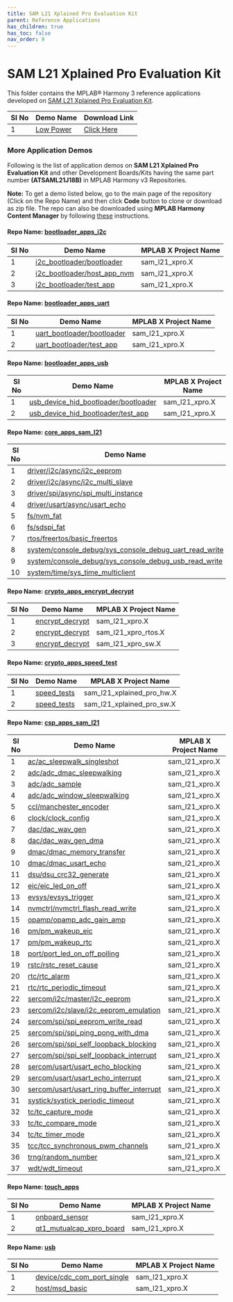 ```yaml
---
title: SAM L21 Xplained Pro Evaluation Kit
parent: Reference Applications
has_children: true
has_toc: false
nav_order: 9
---
```

# SAM L21 Xplained Pro Evaluation Kit

This folder contains the MPLAB® Harmony 3 reference applications developed on [SAM L21 Xplained Pro Evaluation Kit](https://www.microchip.com/developmenttools/ProductDetails/atsaml21-xpro-b).   

|SI No| Demo Name | Download Link |
| --- | --- | -- |
| 1 | [Low Power](./saml21_low_power/readme.md) | [Click Here](https://github.com/MicrochipTech/MPLAB-Harmony-Reference-Apps/releases/latest/download/saml21_low_power.zip) |

### More Application Demos

Following is the list of application demos on **SAM L21 Xplained Pro Evaluation Kit** and other Development Boards/Kits having the same part number **(ATSAML21J18B)** in MPLAB Harmony v3 Repositories.

**Note:** To get a demo listed below, go to the main page of the repository (Click on the Repo Name) and then click **Code** button to clone or download as zip file. The repo can also be downloaded using **MPLAB Harmony Content Manager** by following [these](https://microchip-mplab-harmony.github.io/contentmanager/) instructions.  







[comment]:#ListStart



#### Repo Name: [bootloader_apps_i2c](https://github.com/Microchip-MPLAB-Harmony/bootloader_apps_i2c)

|SI No| Demo Name | MPLAB X Project Name | 
| --- | --- | --- |
| 1 | [i2c_bootloader/bootloader](https://github.com/Microchip-MPLAB-Harmony/bootloader_apps_i2c/tree/master/apps/i2c_bootloader/bootloader) | sam_l21_xpro.X |
| 2 | [i2c_bootloader/host_app_nvm](https://github.com/Microchip-MPLAB-Harmony/bootloader_apps_i2c/tree/master/apps/i2c_bootloader/host_app_nvm) | sam_l21_xpro.X |
| 3 | [i2c_bootloader/test_app](https://github.com/Microchip-MPLAB-Harmony/bootloader_apps_i2c/tree/master/apps/i2c_bootloader/test_app) | sam_l21_xpro.X |


#### Repo Name: [bootloader_apps_uart](https://github.com/Microchip-MPLAB-Harmony/bootloader_apps_uart)

|SI No| Demo Name | MPLAB X Project Name | 
| --- | --- | --- |
| 1 | [uart_bootloader/bootloader](https://github.com/Microchip-MPLAB-Harmony/bootloader_apps_uart/tree/master/apps/uart_bootloader/bootloader) | sam_l21_xpro.X |
| 2 | [uart_bootloader/test_app](https://github.com/Microchip-MPLAB-Harmony/bootloader_apps_uart/tree/master/apps/uart_bootloader/test_app) | sam_l21_xpro.X |


#### Repo Name: [bootloader_apps_usb](https://github.com/Microchip-MPLAB-Harmony/bootloader_apps_usb)

|SI No| Demo Name | MPLAB X Project Name | 
| --- | --- | --- |
| 1 | [usb_device_hid_bootloader/bootloader](https://github.com/Microchip-MPLAB-Harmony/bootloader_apps_usb/tree/master/apps/usb_device_hid_bootloader/bootloader) | sam_l21_xpro.X |
| 2 | [usb_device_hid_bootloader/test_app](https://github.com/Microchip-MPLAB-Harmony/bootloader_apps_usb/tree/master/apps/usb_device_hid_bootloader/test_app) | sam_l21_xpro.X |


#### Repo Name: [core_apps_sam_l21](https://github.com/Microchip-MPLAB-Harmony/core_apps_sam_l21)

|SI No| Demo Name | MPLAB X Project Name | 
| --- | --- | --- |
| 1 | [driver/i2c/async/i2c_eeprom](https://github.com/Microchip-MPLAB-Harmony/core_apps_sam_l21/tree/master/apps/driver/i2c/async/i2c_eeprom) | sam_l21_xpro.X |
| 2 | [driver/i2c/async/i2c_multi_slave](https://github.com/Microchip-MPLAB-Harmony/core_apps_sam_l21/tree/master/apps/driver/i2c/async/i2c_multi_slave) | sam_l21_xpro.X |
| 3 | [driver/spi/async/spi_multi_instance](https://github.com/Microchip-MPLAB-Harmony/core_apps_sam_l21/tree/master/apps/driver/spi/async/spi_multi_instance) | sam_l21_xpro.X |
| 4 | [driver/usart/async/usart_echo](https://github.com/Microchip-MPLAB-Harmony/core_apps_sam_l21/tree/master/apps/driver/usart/async/usart_echo) | sam_l21_xpro.X |
| 5 | [fs/nvm_fat](https://github.com/Microchip-MPLAB-Harmony/core_apps_sam_l21/tree/master/apps/fs/nvm_fat) | sam_l21_xpro.X |
| 6 | [fs/sdspi_fat](https://github.com/Microchip-MPLAB-Harmony/core_apps_sam_l21/tree/master/apps/fs/sdspi_fat) | sam_l21_xpro_freertos.X |
| 7 | [rtos/freertos/basic_freertos](https://github.com/Microchip-MPLAB-Harmony/core_apps_sam_l21/tree/master/apps/rtos/freertos/basic_freertos) | sam_l21_xpro.X |
| 8 | [system/console_debug/sys_console_debug_uart_read_write](https://github.com/Microchip-MPLAB-Harmony/core_apps_sam_l21/tree/master/apps/system/console_debug/sys_console_debug_uart_read_write) | sam_l21_xpro.X |
| 9 | [system/console_debug/sys_console_debug_usb_read_write](https://github.com/Microchip-MPLAB-Harmony/core_apps_sam_l21/tree/master/apps/system/console_debug/sys_console_debug_usb_read_write) | sam_l21_xpro.X |
| 10 | [system/time/sys_time_multiclient](https://github.com/Microchip-MPLAB-Harmony/core_apps_sam_l21/tree/master/apps/system/time/sys_time_multiclient) | sam_l21_xpro.X |


#### Repo Name: [crypto_apps_encrypt_decrypt](https://github.com/Microchip-MPLAB-Harmony/crypto_apps_encrypt_decrypt)

|SI No| Demo Name | MPLAB X Project Name | 
| --- | --- | --- |
| 1 | [encrypt_decrypt](https://github.com/Microchip-MPLAB-Harmony/crypto_apps_encrypt_decrypt/tree/master/apps/encrypt_decrypt) | sam_l21_xpro.X |
| 2 | [encrypt_decrypt](https://github.com/Microchip-MPLAB-Harmony/crypto_apps_encrypt_decrypt/tree/master/apps/encrypt_decrypt) | sam_l21_xpro_rtos.X |
| 3 | [encrypt_decrypt](https://github.com/Microchip-MPLAB-Harmony/crypto_apps_encrypt_decrypt/tree/master/apps/encrypt_decrypt) | sam_l21_xpro_sw.X |


#### Repo Name: [crypto_apps_speed_test](https://github.com/Microchip-MPLAB-Harmony/crypto_apps_speed_test)

|SI No| Demo Name | MPLAB X Project Name | 
| --- | --- | --- |
| 1 | [speed_tests](https://github.com/Microchip-MPLAB-Harmony/crypto_apps_speed_test/tree/master/apps/speed_tests) | sam_l21_xplained_pro_hw.X |
| 2 | [speed_tests](https://github.com/Microchip-MPLAB-Harmony/crypto_apps_speed_test/tree/master/apps/speed_tests) | sam_l21_xplained_pro_sw.X |


#### Repo Name: [csp_apps_sam_l21](https://github.com/Microchip-MPLAB-Harmony/csp_apps_sam_l21)

|SI No| Demo Name | MPLAB X Project Name | 
| --- | --- | --- |
| 1 | [ac/ac_sleepwalk_singleshot](https://github.com/Microchip-MPLAB-Harmony/csp_apps_sam_l21/tree/master/apps/ac/ac_sleepwalk_singleshot) | sam_l21_xpro.X |
| 2 | [adc/adc_dmac_sleepwalking](https://github.com/Microchip-MPLAB-Harmony/csp_apps_sam_l21/tree/master/apps/adc/adc_dmac_sleepwalking) | sam_l21_xpro.X |
| 3 | [adc/adc_sample](https://github.com/Microchip-MPLAB-Harmony/csp_apps_sam_l21/tree/master/apps/adc/adc_sample) | sam_l21_xpro.X |
| 4 | [adc/adc_window_sleepwalking](https://github.com/Microchip-MPLAB-Harmony/csp_apps_sam_l21/tree/master/apps/adc/adc_window_sleepwalking) | sam_l21_xpro.X |
| 5 | [ccl/manchester_encoder](https://github.com/Microchip-MPLAB-Harmony/csp_apps_sam_l21/tree/master/apps/ccl/manchester_encoder) | sam_l21_xpro.X |
| 6 | [clock/clock_config](https://github.com/Microchip-MPLAB-Harmony/csp_apps_sam_l21/tree/master/apps/clock/clock_config) | sam_l21_xpro.X |
| 7 | [dac/dac_wav_gen](https://github.com/Microchip-MPLAB-Harmony/csp_apps_sam_l21/tree/master/apps/dac/dac_wav_gen) | sam_l21_xpro.X |
| 8 | [dac/dac_wav_gen_dma](https://github.com/Microchip-MPLAB-Harmony/csp_apps_sam_l21/tree/master/apps/dac/dac_wav_gen_dma) | sam_l21_xpro.X |
| 9 | [dmac/dmac_memory_transfer](https://github.com/Microchip-MPLAB-Harmony/csp_apps_sam_l21/tree/master/apps/dmac/dmac_memory_transfer) | sam_l21_xpro.X |
| 10 | [dmac/dmac_usart_echo](https://github.com/Microchip-MPLAB-Harmony/csp_apps_sam_l21/tree/master/apps/dmac/dmac_usart_echo) | sam_l21_xpro.X |
| 11 | [dsu/dsu_crc32_generate](https://github.com/Microchip-MPLAB-Harmony/csp_apps_sam_l21/tree/master/apps/dsu/dsu_crc32_generate) | sam_l21_xpro.X |
| 12 | [eic/eic_led_on_off](https://github.com/Microchip-MPLAB-Harmony/csp_apps_sam_l21/tree/master/apps/eic/eic_led_on_off) | sam_l21_xpro.X |
| 13 | [evsys/evsys_trigger](https://github.com/Microchip-MPLAB-Harmony/csp_apps_sam_l21/tree/master/apps/evsys/evsys_trigger) | sam_l21_xpro.X |
| 14 | [nvmctrl/nvmctrl_flash_read_write](https://github.com/Microchip-MPLAB-Harmony/csp_apps_sam_l21/tree/master/apps/nvmctrl/nvmctrl_flash_read_write) | sam_l21_xpro.X |
| 15 | [opamp/opamp_adc_gain_amp](https://github.com/Microchip-MPLAB-Harmony/csp_apps_sam_l21/tree/master/apps/opamp/opamp_adc_gain_amp) | sam_l21_xpro.X |
| 16 | [pm/pm_wakeup_eic](https://github.com/Microchip-MPLAB-Harmony/csp_apps_sam_l21/tree/master/apps/pm/pm_wakeup_eic) | sam_l21_xpro.X |
| 17 | [pm/pm_wakeup_rtc](https://github.com/Microchip-MPLAB-Harmony/csp_apps_sam_l21/tree/master/apps/pm/pm_wakeup_rtc) | sam_l21_xpro.X |
| 18 | [port/port_led_on_off_polling](https://github.com/Microchip-MPLAB-Harmony/csp_apps_sam_l21/tree/master/apps/port/port_led_on_off_polling) | sam_l21_xpro.X |
| 19 | [rstc/rstc_reset_cause](https://github.com/Microchip-MPLAB-Harmony/csp_apps_sam_l21/tree/master/apps/rstc/rstc_reset_cause) | sam_l21_xpro.X |
| 20 | [rtc/rtc_alarm](https://github.com/Microchip-MPLAB-Harmony/csp_apps_sam_l21/tree/master/apps/rtc/rtc_alarm) | sam_l21_xpro.X |
| 21 | [rtc/rtc_periodic_timeout](https://github.com/Microchip-MPLAB-Harmony/csp_apps_sam_l21/tree/master/apps/rtc/rtc_periodic_timeout) | sam_l21_xpro.X |
| 22 | [sercom/i2c/master/i2c_eeprom](https://github.com/Microchip-MPLAB-Harmony/csp_apps_sam_l21/tree/master/apps/sercom/i2c/master/i2c_eeprom) | sam_l21_xpro.X |
| 23 | [sercom/i2c/slave/i2c_eeprom_emulation](https://github.com/Microchip-MPLAB-Harmony/csp_apps_sam_l21/tree/master/apps/sercom/i2c/slave/i2c_eeprom_emulation) | sam_l21_xpro.X |
| 24 | [sercom/spi/spi_eeprom_write_read](https://github.com/Microchip-MPLAB-Harmony/csp_apps_sam_l21/tree/master/apps/sercom/spi/spi_eeprom_write_read) | sam_l21_xpro.X |
| 25 | [sercom/spi/spi_ping_pong_with_dma](https://github.com/Microchip-MPLAB-Harmony/csp_apps_sam_l21/tree/master/apps/sercom/spi/spi_ping_pong_with_dma) | sam_l21_xpro.X |
| 26 | [sercom/spi/spi_self_loopback_blocking](https://github.com/Microchip-MPLAB-Harmony/csp_apps_sam_l21/tree/master/apps/sercom/spi/spi_self_loopback_blocking) | sam_l21_xpro.X |
| 27 | [sercom/spi/spi_self_loopback_interrupt](https://github.com/Microchip-MPLAB-Harmony/csp_apps_sam_l21/tree/master/apps/sercom/spi/spi_self_loopback_interrupt) | sam_l21_xpro.X |
| 28 | [sercom/usart/usart_echo_blocking](https://github.com/Microchip-MPLAB-Harmony/csp_apps_sam_l21/tree/master/apps/sercom/usart/usart_echo_blocking) | sam_l21_xpro.X |
| 29 | [sercom/usart/usart_echo_interrupt](https://github.com/Microchip-MPLAB-Harmony/csp_apps_sam_l21/tree/master/apps/sercom/usart/usart_echo_interrupt) | sam_l21_xpro.X |
| 30 | [sercom/usart/usart_ring_buffer_interrupt](https://github.com/Microchip-MPLAB-Harmony/csp_apps_sam_l21/tree/master/apps/sercom/usart/usart_ring_buffer_interrupt) | sam_l21_xpro.X |
| 31 | [systick/systick_periodic_timeout](https://github.com/Microchip-MPLAB-Harmony/csp_apps_sam_l21/tree/master/apps/systick/systick_periodic_timeout) | sam_l21_xpro.X |
| 32 | [tc/tc_capture_mode](https://github.com/Microchip-MPLAB-Harmony/csp_apps_sam_l21/tree/master/apps/tc/tc_capture_mode) | sam_l21_xpro.X |
| 33 | [tc/tc_compare_mode](https://github.com/Microchip-MPLAB-Harmony/csp_apps_sam_l21/tree/master/apps/tc/tc_compare_mode) | sam_l21_xpro.X |
| 34 | [tc/tc_timer_mode](https://github.com/Microchip-MPLAB-Harmony/csp_apps_sam_l21/tree/master/apps/tc/tc_timer_mode) | sam_l21_xpro.X |
| 35 | [tcc/tcc_synchronous_pwm_channels](https://github.com/Microchip-MPLAB-Harmony/csp_apps_sam_l21/tree/master/apps/tcc/tcc_synchronous_pwm_channels) | sam_l21_xpro.X |
| 36 | [trng/random_number](https://github.com/Microchip-MPLAB-Harmony/csp_apps_sam_l21/tree/master/apps/trng/random_number) | sam_l21_xpro.X |
| 37 | [wdt/wdt_timeout](https://github.com/Microchip-MPLAB-Harmony/csp_apps_sam_l21/tree/master/apps/wdt/wdt_timeout) | sam_l21_xpro.X |


#### Repo Name: [touch_apps](https://github.com/Microchip-MPLAB-Harmony/touch_apps)

|SI No| Demo Name | MPLAB X Project Name | 
| --- | --- | --- |
| 1 | [onboard_sensor](https://github.com/Microchip-MPLAB-Harmony/touch_apps/tree/master/apps/onboard_sensor) | sam_l21_xpro.X |
| 2 | [qt1_mutualcap_xpro_board](https://github.com/Microchip-MPLAB-Harmony/touch_apps/tree/master/apps/qt1_mutualcap_xpro_board) | sam_l21_xpro.X |


#### Repo Name: [usb](https://github.com/Microchip-MPLAB-Harmony/usb)

|SI No| Demo Name | MPLAB X Project Name | 
| --- | --- | --- |
| 1 | [device/cdc_com_port_single](https://github.com/Microchip-MPLAB-Harmony/usb/tree/master/apps/device/cdc_com_port_single) | sam_l21_xpro.X |
| 2 | [host/msd_basic](https://github.com/Microchip-MPLAB-Harmony/usb/tree/master/apps/host/msd_basic) | sam_l21_xpro.X |


[comment]:#ListEnd

